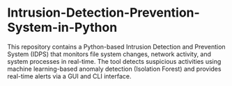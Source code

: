 # Intrusion-Detection-Prevention-System-in-Python
 This repository contains a Python-based Intrusion Detection and Prevention System (IDPS) that monitors file system changes, network activity, and system processes in real-time. The tool detects suspicious activities using machine learning-based anomaly detection (Isolation Forest) and provides real-time alerts via a GUI and CLI interface.
